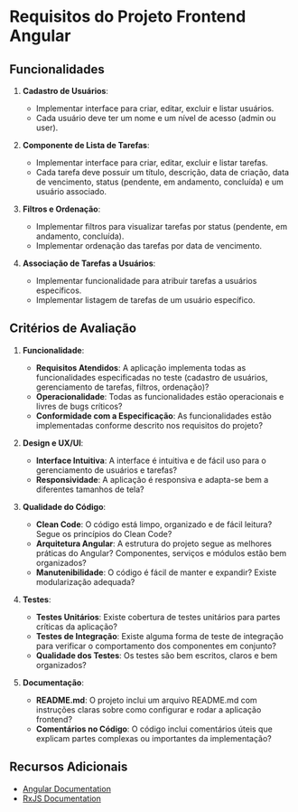 # Requisitos do Projeto Frontend Angular

## Funcionalidades

1. **Cadastro de Usuários**:
   - Implementar interface para criar, editar, excluir e listar usuários.
   - Cada usuário deve ter um nome e um nível de acesso (admin ou user).

2. **Componente de Lista de Tarefas**:
   - Implementar interface para criar, editar, excluir e listar tarefas.
   - Cada tarefa deve possuir um título, descrição, data de criação, data de vencimento, status (pendente, em andamento, concluída) e um usuário associado.

3. **Filtros e Ordenação**:
   - Implementar filtros para visualizar tarefas por status (pendente, em andamento, concluída).
   - Implementar ordenação das tarefas por data de vencimento.

4. **Associação de Tarefas a Usuários**:
   - Implementar funcionalidade para atribuir tarefas a usuários específicos.
   - Implementar listagem de tarefas de um usuário específico.

## Critérios de Avaliação

1. **Funcionalidade**:
   - **Requisitos Atendidos**: A aplicação implementa todas as funcionalidades especificadas no teste (cadastro de usuários, gerenciamento de tarefas, filtros, ordenação)?
   - **Operacionalidade**: Todas as funcionalidades estão operacionais e livres de bugs críticos?
   - **Conformidade com a Especificação**: As funcionalidades estão implementadas conforme descrito nos requisitos do projeto?
     
2. **Design e UX/UI**:
   - **Interface Intuitiva**: A interface é intuitiva e de fácil uso para o gerenciamento de usuários e tarefas?
   - **Responsividade**: A aplicação é responsiva e adapta-se bem a diferentes tamanhos de tela?

3. **Qualidade do Código**:
   - **Clean Code**: O código está limpo, organizado e de fácil leitura? Segue os princípios do Clean Code?
   - **Arquitetura Angular**: A estrutura do projeto segue as melhores práticas do Angular? Componentes, serviços e módulos estão bem organizados?
   - **Manutenibilidade**: O código é fácil de manter e expandir? Existe modularização adequada?

4. **Testes**:
   - **Testes Unitários**: Existe cobertura de testes unitários para partes críticas da aplicação?
   - **Testes de Integração**: Existe alguma forma de teste de integração para verificar o comportamento dos componentes em conjunto?
   - **Qualidade dos Testes**: Os testes são bem escritos, claros e bem organizados?

5. **Documentação**:
   - **README.md**: O projeto inclui um arquivo README.md com instruções claras sobre como configurar e rodar a aplicação frontend?
   - **Comentários no Código**: O código inclui comentários úteis que explicam partes complexas ou importantes da implementação?

## Recursos Adicionais

- [Angular Documentation](https://angular.io/docs)
- [RxJS Documentation](https://rxjs.dev)
